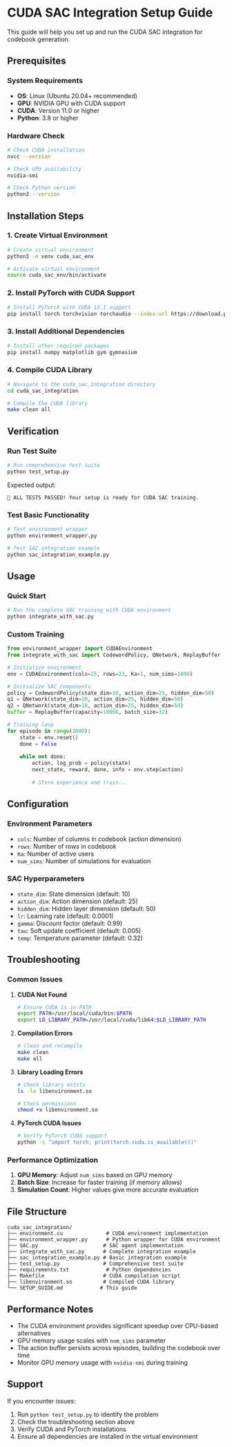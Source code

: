 # CUDA SAC Integration Setup Guide

This guide will help you set up and run the CUDA SAC integration for codebook generation.

## Prerequisites

### System Requirements
- **OS**: Linux (Ubuntu 20.04+ recommended)
- **GPU**: NVIDIA GPU with CUDA support
- **CUDA**: Version 11.0 or higher
- **Python**: 3.8 or higher

### Hardware Check
```bash
# Check CUDA installation
nvcc --version

# Check GPU availability
nvidia-smi

# Check Python version
python3 --version
```

## Installation Steps

### 1. Create Virtual Environment
```bash
# Create virtual environment
python3 -m venv cuda_sac_env

# Activate virtual environment
source cuda_sac_env/bin/activate
```

### 2. Install PyTorch with CUDA Support
```bash
# Install PyTorch with CUDA 12.1 support
pip install torch torchvision torchaudio --index-url https://download.pytorch.org/whl/cu121
```

### 3. Install Additional Dependencies
```bash
# Install other required packages
pip install numpy matplotlib gym gymnasium
```

### 4. Compile CUDA Library
```bash
# Navigate to the cuda_sac_integration directory
cd cuda_sac_integration

# Compile the CUDA library
make clean all
```

## Verification

### Run Test Suite
```bash
# Run comprehensive test suite
python test_setup.py
```

Expected output:
```
🎉 ALL TESTS PASSED! Your setup is ready for CUDA SAC training.
```

### Test Basic Functionality
```bash
# Test environment wrapper
python environment_wrapper.py

# Test SAC integration example
python sac_integration_example.py
```

## Usage

### Quick Start
```bash
# Run the complete SAC training with CUDA environment
python integrate_with_sac.py
```

### Custom Training
```python
from environment_wrapper import CUDAEnvironment
from integrate_with_sac import CodewordPolicy, QNetwork, ReplayBuffer

# Initialize environment
env = CUDAEnvironment(cols=25, rows=23, Ka=1, num_sims=1000)

# Initialize SAC components
policy = CodewordPolicy(state_dim=10, action_dim=25, hidden_dim=50)
q1 = QNetwork(state_dim=10, action_dim=25, hidden_dim=50)
q2 = QNetwork(state_dim=10, action_dim=25, hidden_dim=50)
buffer = ReplayBuffer(capacity=10000, batch_size=32)

# Training loop
for episode in range(1000):
    state = env.reset()
    done = False
    
    while not done:
        action, log_prob = policy(state)
        next_state, reward, done, info = env.step(action)
        
        # Store experience and train...
```

## Configuration

### Environment Parameters
- `cols`: Number of columns in codebook (action dimension)
- `rows`: Number of rows in codebook
- `Ka`: Number of active users
- `num_sims`: Number of simulations for evaluation

### SAC Hyperparameters
- `state_dim`: State dimension (default: 10)
- `action_dim`: Action dimension (default: 25)
- `hidden_dim`: Hidden layer dimension (default: 50)
- `lr`: Learning rate (default: 0.0001)
- `gamma`: Discount factor (default: 0.99)
- `tau`: Soft update coefficient (default: 0.005)
- `temp`: Temperature parameter (default: 0.32)

## Troubleshooting

### Common Issues

1. **CUDA Not Found**
   ```bash
   # Ensure CUDA is in PATH
   export PATH=/usr/local/cuda/bin:$PATH
   export LD_LIBRARY_PATH=/usr/local/cuda/lib64:$LD_LIBRARY_PATH
   ```

2. **Compilation Errors**
   ```bash
   # Clean and recompile
   make clean
   make all
   ```

3. **Library Loading Errors**
   ```bash
   # Check library exists
   ls -la libenvironment.so
   
   # Check permissions
   chmod +x libenvironment.so
   ```

4. **PyTorch CUDA Issues**
   ```bash
   # Verify PyTorch CUDA support
   python -c "import torch; print(torch.cuda.is_available())"
   ```

### Performance Optimization

1. **GPU Memory**: Adjust `num_sims` based on GPU memory
2. **Batch Size**: Increase for faster training (if memory allows)
3. **Simulation Count**: Higher values give more accurate evaluation

## File Structure

```
cuda_sac_integration/
├── environment.cu              # CUDA environment implementation
├── environment_wrapper.py      # Python wrapper for CUDA environment
├── SAC.py                     # SAC agent implementation
├── integrate_with_sac.py      # Complete integration example
├── sac_integration_example.py # Basic integration example
├── test_setup.py              # Comprehensive test suite
├── requirements.txt            # Python dependencies
├── Makefile                   # CUDA compilation script
├── libenvironment.so          # Compiled CUDA library
└── SETUP_GUIDE.md            # This guide
```

## Performance Notes

- The CUDA environment provides significant speedup over CPU-based alternatives
- GPU memory usage scales with `num_sims` parameter
- The action buffer persists across episodes, building the codebook over time
- Monitor GPU memory usage with `nvidia-smi` during training

## Support

If you encounter issues:
1. Run `python test_setup.py` to identify the problem
2. Check the troubleshooting section above
3. Verify CUDA and PyTorch installations
4. Ensure all dependencies are installed in the virtual environment 